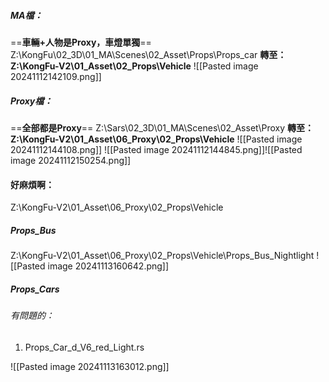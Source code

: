 ##### MA檔：
==**車輛+人物是Proxy，車燈單獨**==
Z:\KongFu\02_3D\01_MA\Scenes\02_Asset\Props\Props_car
**轉至：Z:\KongFu-V2\01_Asset\02_Props\Vehicle**
![[Pasted image 20241112142109.png]]

##### Proxy檔：
==**全部都是Proxy**==
Z:\Sars\02_3D\01_MA\Scenes\02_Asset\Proxy
**轉至：Z:\KongFu-V2\01_Asset\06_Proxy\02_Props\Vehicle**
![[Pasted image 20241112144108.png]]
![[Pasted image 20241112144845.png]]![[Pasted image 20241112150254.png]]

#### 好麻煩啊：
Z:\KongFu-V2\01_Asset\06_Proxy\02_Props\Vehicle

##### Props_Bus
Z:\KongFu-V2\01_Asset\06_Proxy\02_Props\Vehicle\Props_Bus_Nightlight
![[Pasted image 20241113160642.png]]

##### Props_Cars
###### 有問題的：
1. Props_Car_d_V6_red_Light.rs

![[Pasted image 20241113163012.png]]